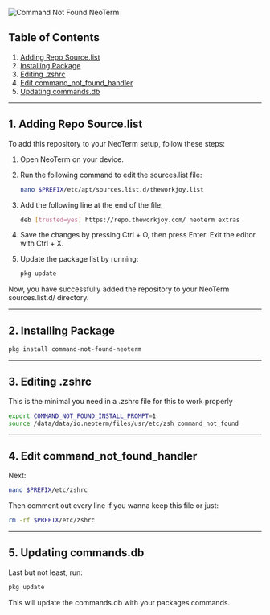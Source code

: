 ![Command Not Found NeoTerm](https://raw.githubusercontent.com/juic3b0x/command-not-found-neoterm/main/screen-20240304-011800.webp)

## Table of Contents
1. [Adding Repo Source.list](#1-adding-repo-sourcelist)
2. [Installing Package](#2-installing-package)
3. [Editing .zshrc](#3-editing-zshrc)
4. [Edit command_not_found_handler](#4-edit-command_not_found_handler)
5. [Updating commands.db](#5-updating-commandsdb)

---

## 1. Adding Repo Source.list

To add this repository to your NeoTerm setup, follow these steps:

1. Open NeoTerm on your device.

2. Run the following command to edit the sources.list file:
   ```bash
   nano $PREFIX/etc/apt/sources.list.d/theworkjoy.list
   ```

3. Add the following line at the end of the file:
   ```bash
   deb [trusted=yes] https://repo.theworkjoy.com/ neoterm extras
   ```

4. Save the changes by pressing Ctrl + O, then press Enter. Exit the editor with Ctrl + X.

5. Update the package list by running:
   ```bash
   pkg update
   ```
 Now, you have successfully added the repository to your NeoTerm sources.list.d/ directory.

---

## 2. Installing Package

```bash
pkg install command-not-found-neoterm
```

---

## 3. Editing .zshrc

This is the minimal you need in a .zshrc file for this to work properly
```bash
export COMMAND_NOT_FOUND_INSTALL_PROMPT=1
source /data/data/io.neoterm/files/usr/etc/zsh_command_not_found
```

---

## 4. Edit command_not_found_handler

Next:
```bash
nano $PREFIX/etc/zshrc
```
Then comment out every line if you wanna keep this file or just:
```bash
rm -rf $PREFIX/etc/zshrc
```

---

## 5. Updating commands.db

Last but not least, run:
```bash
pkg update
```
This will update the commands.db with your packages commands.
